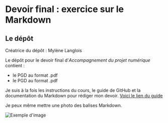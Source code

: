 # **Devoir final : exercice sur le Markdown**

## Le dépôt 

Créatrice du dépôt : Mylène Langlois

Le dépôt pour le devoir final d'*Accompagnement du projet numérique* contient : 
* le PGD au format .pdf 
* le PGD au format .pdf 

 Je suis à la fois les instructions du cours, le guide de GitHub et la documentation du Markdown pour rédiger mon devoir. [Voici le lien du guide](https://guides.github.com/activities/hello-world/)

Je peux même mettre une photo des balises Markdown. 

![Exemple d'image](https://res.cloudinary.com/practicaldev/image/fetch/s--2rTn_7XO--/c_limit%2Cf_auto%2Cfl_progressive%2Cq_auto%2Cw_880/https://dev-to-uploads.s3.amazonaws.com/i/5zhubbpov3m3ly9a1t9c.png)
